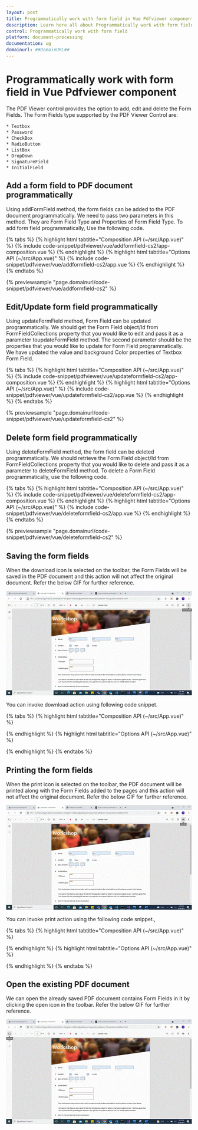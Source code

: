 ```yaml
---
layout: post
title: Programmatically work with form field in Vue Pdfviewer component | Syncfusion
description: Learn here all about Programmatically work with form field in Syncfusion Vue Pdfviewer component of Syncfusion Essential JS 2 and more.
control: Programmatically work with form field
platform: document-processing
documentation: ug
domainurl: ##DomainURL##
---
```


# Programmatically work with form field in Vue Pdfviewer component

The PDF Viewer control provides the option to add, edit and delete the Form Fields. The Form Fields type supported by the PDF Viewer Control are:

    * Textbox
    * Password
    * CheckBox
    * RadioButton
    * ListBox
    * DropDown
    * SignatureField
    * InitialField

## Add a form field to PDF document programmatically

Using addFormField method, the form fields can be added to the PDF document programmatically. We need to pass two parameters in this method. They are Form Field Type and Properties of Form Field Type. To add form field programmatically, Use the following code.

{% tabs %}
{% highlight html tabtitle="Composition API (~/src/App.vue)" %}
{% include code-snippet/pdfviewer/vue/addformfield-cs2/app-composition.vue %}
{% endhighlight %}
{% highlight html tabtitle="Options API (~/src/App.vue)" %}
{% include code-snippet/pdfviewer/vue/addformfield-cs2/app.vue %}
{% endhighlight %}
{% endtabs %}

{% previewsample "page.domainurl/code-snippet/pdfviewer/vue/addformfield-cs2" %}

## Edit/Update form field programmatically

Using updateFormField method, Form Field can be updated programmatically. We should get the Form Field object/Id from FormFieldCollections property that you would like to edit and pass it as a parameter toupdateFormField  method. The second parameter should be the properties that you would like to update for Form Field programmatically. We have updated the value and background Color properties of Textbox Form Field.

{% tabs %}
{% highlight html tabtitle="Composition API (~/src/App.vue)" %}
{% include code-snippet/pdfviewer/vue/updateformfield-cs2/app-composition.vue %}
{% endhighlight %}
{% highlight html tabtitle="Options API (~/src/App.vue)" %}
{% include code-snippet/pdfviewer/vue/updateformfield-cs2/app.vue %}
{% endhighlight %}
{% endtabs %}

{% previewsample "page.domainurl/code-snippet/pdfviewer/vue/updateformfield-cs2" %}

## Delete form field programmatically

Using deleteFormField method, the form field can be deleted programmatically. We should retrieve the Form Field object/Id from FormFieldCollections property that you would like to delete and pass it as a parameter to deleteFormField method. To delete a Form Field programmatically, use the following code.

{% tabs %}
{% highlight html tabtitle="Composition API (~/src/App.vue)" %}
{% include code-snippet/pdfviewer/vue/deleteformfield-cs2/app-composition.vue %}
{% endhighlight %}
{% highlight html tabtitle="Options API (~/src/App.vue)" %}
{% include code-snippet/pdfviewer/vue/deleteformfield-cs2/app.vue %}
{% endhighlight %}
{% endtabs %}

{% previewsample "page.domainurl/code-snippet/pdfviewer/vue/deleteformfield-cs2" %}

## Saving the form fields

When the download icon is selected on the toolbar, the Form Fields will be saved in the PDF document and this action will not affect the original document. Refer the below GIF for further reference.

![Alt text](../images/saveformfield.gif)

You can invoke download action using following code snippet.

{% tabs %}
{% highlight html tabtitle="Composition API (~/src/App.vue)" %}

<template>
  <div id="app">
    <ejs-button ref="downloadBtn" v-on:click.native="downloadClicked">Download</ejs-button>
    <ejs-pdfviewer id="pdfViewer" ref="pdfviewer" :serviceUrl="serviceUrl" :documentPath="documentPath"
      :documentLoad="documentLoad">
    </ejs-pdfviewer>
  </div>
</template>

<script setup>
import {
  PdfViewerComponent as EjsPdfviewer, Toolbar, Magnification, Navigation, LinkAnnotation,
  BookmarkView, ThumbnailView, Print, TextSelection, TextSearch,
  Annotation, FormDesigner, FormFields
} from '@syncfusion/ej2-vue-pdfviewer';
import { ButtonComponent as EjsButton } from "@syncfusion/ej2-vue-buttons";
import { provide, ref } from 'vue';

const pdfviewer = ref(null);
const serviceUrl = "https://document.syncfusion.com/web-services/pdf-viewer/api/pdfviewer";
const documentPath = "PDF_Succinctly.pdf";

provide('PdfViewer', [Toolbar, Magnification, Navigation, LinkAnnotation, BookmarkView, ThumbnailView,
  Print, TextSelection, TextSearch, Annotation, FormDesigner, FormFields])

const downloadClicked = function () {
  pdfviewer.value.ej2Instances.download();
}
</script>

{% endhighlight %}
{% highlight html tabtitle="Options API (~/src/App.vue)" %}

<template>
  <div id="app">
    <ejs-button ref="downloadBtn" v-on:click.native="downloadClicked">Download</ejs-button>
    <ejs-pdfviewer id="pdfViewer" ref="pdfviewer" :serviceUrl="serviceUrl" :documentPath="documentPath"
      :documentLoad="documentLoad">
    </ejs-pdfviewer>
  </div>
</template>

<script>
import {
  PdfViewerComponent, Toolbar, Magnification, Navigation, LinkAnnotation,
  BookmarkView, ThumbnailView, Print, TextSelection, TextSearch,
  Annotation, FormDesigner, FormFields
} from '@syncfusion/ej2-vue-pdfviewer';
import { ButtonComponent } from "@syncfusion/ej2-vue-buttons";

export default {
  name: 'App',
  components: {
    'ej2-pdfviewer': PdfViewerComponent,
    'ejs-button': ButtonComponent
  },
  data() {
    return {
      serviceUrl: "https://document.syncfusion.com/web-services/pdf-viewer/api/pdfviewer",
      documentPath: "PDF_Succinctly.pdf"
    };
  },
  provide: {
    PdfViewer: [Toolbar, Magnification, Navigation, LinkAnnotation, BookmarkView, ThumbnailView,
      Print, TextSelection, TextSearch, Annotation, FormDesigner, FormFields]
  },
  methods: {
    downloadClicked: function () {
      this.$refs.pdfviewer.ej2Instances.download();
    }
  }
}
</script>

{% endhighlight %}
{% endtabs %}

## Printing the form fields

When the print icon is selected on the toolbar, the PDF document will be printed along with the Form Fields added to the pages and this action will not affect the original document. Refer the below GIF for further reference.

![Alt text](../images/printformfield.gif)

You can invoke print action using the following code snippet.,

{% tabs %}
{% highlight html tabtitle="Composition API (~/src/App.vue)" %}

<template>
  <div id="app">
    <ejs-button ref="printBtn" v-on:click.native="printClicked">Print</ejs-button>
    <ejs-pdfviewer id="pdfViewer" ref="pdfviewer" :serviceUrl="serviceUrl" :documentPath="documentPath"
      :documentLoad="documentLoad">
    </ejs-pdfviewer>
  </div>
</template>

<script setup>
import {
  PdfViewerComponent as EjsPdfviewer, Toolbar, Magnification, Navigation, LinkAnnotation,
  BookmarkView, ThumbnailView, Print, TextSelection, TextSearch,
  Annotation, FormDesigner, FormFields
} from '@syncfusion/ej2-vue-pdfviewer';
import { ButtonComponent as EjsButton } from "@syncfusion/ej2-vue-buttons";
import { provide, ref } from 'vue';

const pdfviewer = ref(null);
const serviceUrl = "https://document.syncfusion.com/web-services/pdf-viewer/api/pdfviewer";
const documentPath = "PDF_Succinctly.pdf";

provide('PdfViewer', [Toolbar, Magnification, Navigation, LinkAnnotation, BookmarkView, Annotation, ThumbnailView,
  Print, TextSelection, TextSearch, Annotation, FormDesigner, FormFields])

const printClicked = function (args) {
  pdfviewer.value.ej2Instances.print();
}
</script>

{% endhighlight %}
{% highlight html tabtitle="Options API (~/src/App.vue)" %}

<template>
  <div id="app">
    <ejs-button ref="printBtn" v-on:click.native="printClicked">Print</ejs-button>
    <ejs-pdfviewer id="pdfViewer" ref="pdfviewer" :serviceUrl="serviceUrl" :documentPath="documentPath"
      :documentLoad="documentLoad">
    </ejs-pdfviewer>
  </div>
</template>

<script>
import {
  PdfViewerComponent, Toolbar, Magnification, Navigation, LinkAnnotation,
  BookmarkView, ThumbnailView, Print, TextSelection, TextSearch,
  Annotation, FormDesigner, FormFields
} from '@syncfusion/ej2-vue-pdfviewer';
import { ButtonComponent } from "@syncfusion/ej2-vue-buttons";

export default {
  name: 'app',
  components: {
    'ejs-pdfviewer': PdfViewerComponent,
    'ejs-button': ButtonComponent
  },
  data() {
    return {
      serviceUrl: "https://document.syncfusion.com/web-services/pdf-viewer/api/pdfviewer",
      documentPath: "PDF_Succinctly.pdf"
    };
  },
  provide: {
    PdfViewer: [Toolbar, Magnification, Navigation, LinkAnnotation, BookmarkView, Annotation, ThumbnailView,
      Print, TextSelection, TextSearch, Annotation, FormDesigner, FormFields]
  },
  methods: {
    printClicked: function (args) {
      this.$refs.pdfviewer.ej2Instances.print();
    }
  }
}
</script>

{% endhighlight %}
{% endtabs %}

## Open the existing PDF document

We can open the already saved PDF document contains Form Fields in it by clicking the open icon in the toolbar. Refer the below GIF for further reference.

![Alt text](../images/openexistingpdf.gif)